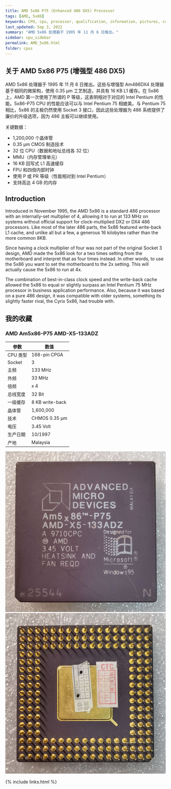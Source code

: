```yaml
---
title: AMD 5x86 P75 (Enhanced 486 DX5) Processor
tags: [AMD, 5x86]
keywords: CPU, cpu, processor, qualification, information, pictures, core, frequency, chip packaging, packaging, cpu info, x86, collection, amd, cyrix, harris, ibm, idt, iit, intel, motorola, nec, sgs, sgs-thomson, siemens, ST, signetics, mhs, ti, texas instruments, ulsi, umc, weitek, zilog, 808x, 8085, 8088, 8086, 80188, 80186, 80286, 286, 80386, 386, i386, Am386, 386sx, 386dx, 486, i486, 586, 486sx, 486dx, overdrive, 487, pentium, 586, 5x86, 386dlc, 386slc, 486dx2, mmx, ppro, pentium-pro, pro, athlon, duron, z80, dirk oppelt, dirk, oppelt, engineering, sample, samples
last_updated: Sep 3, 2022
summary: "AMD 5x86 处理器于 1995 年 11 月 6 日推出。"
sidebar: cpu_sidebar
permalink: AMD_5x86.html
folder: cpus
---
```


## 关于 AMD 5x86 P75 (增强型 486 DX5)

AMD 5x86 处理器于 1995 年 11 月 6 日推出。这些与增强型 Am486DX4 处理器基于相同的微架构，使用 0.35 µm 工艺制造，并具有 16 KB L1 缓存。在 5x86 上，AMD 第一次使用了所谓的 P 等级，这表明相对于对应的 Intel Pentium 的性能。5x86-P75 CPU 的性能应该可以与 Intel Pentium 75 相媲美。与 Pentium 75 相比，5x86 的主板仍然使用 Socket 3 接口，因此这些处理器为 486 系统提供了廉价的升级选项，因为 486 主板可以继续使用。

关键数据：

- 1,200,000 个晶体管
- 0.35 µm CMOS 制造技术
- 32 位 CPU（数据和地址总线各 32 位）
- MMU（内存管理单元）
- 16 KB 回写式 L1 高速缓存
- FPU 和四倍内部时钟
- 使用 P 或 PR 等级（性能相对到 Intel Pentium）
- 支持高达 4 GB 的内存          

## Introduction

Introduced in November 1995, the AMD 5x86 is a standard 486 processor with an internally-set multiplier of 4, allowing it to run at 133 MHz on systems without official support for clock-multiplied DX2 or DX4 486 processors. Like most of the later 486 parts, the 5x86 featured write-back L1 cache, and unlike all but a few, a generous 16 kilobytes rather than the more common 8KB.
 
Since having a clock multiplier of four was not part of the original Socket 3 design, AMD made the 5x86 look for a two times setting from the motherboard and interpret that as four times instead. In other words, to use the 5x86 you want to set the motherboard to the 2x setting. This will actually cause the 5x86 to run at 4x.
 
The combination of best-in-class clock speed and the write-back cache allowed the 5x86 to equal or slightly surpass an Intel Pentium 75 MHz processor in business application performance. Also, because it was based on a pure 486 design, it was compatible with older systems, something its slightly faster rival, the Cyrix 5x86, had trouble with.

## 我的收藏

### AMD Am5x86-P75 AMD-X5-133ADZ

| 参数 | 数值 |
| ------ | ------ |
| CPU 类型 | 168-pin CPGA |
| Socket | 3 |
| 主频 | 133 MHz |
| 外频 | 33 MHz |
| 倍频 | x 4 |
| 总线宽度 | 32 Bit |
| 一级缓存 | 8 KB write-back |
| 晶体管 | 1,600,000 |
| 技术 | CHMOS 0.35 µm |
| 电压 | 3.45 Volt |
| 生产日期 | 10/1997 |
| 产地 | Malaysia |

![AMD Am5x86-P75 AMD-X5-133ADZ 正面](/images/cpus/AMD/AMD_Am5x86-P75_AMD-X5-133ADZ_1.jpg)
![AMD Am5x86-P75 AMD-X5-133ADZ 反面](/images/cpus/AMD/AMD_Am5x86-P75_AMD-X5-133ADZ_2.jpg)

{% include links.html %}
